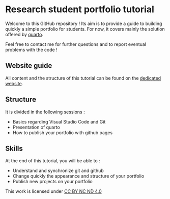 # Research student portfolio tutorial 

Welcome to this GitHub repository ! Its aim is to provide a guide to building quickly a simple portfolio for students. For now, it covers mainly the solution offered by [quarto](https://quarto.org). 

Feel free to contact me for further questions and to report eventual problems with the code ! 

## Website guide

All content and the structure of this tutorial can be found on the [dedicated website](https://www.paulogcd.com/portfolio_tutorial).

## Structure

It is divided in the following sessions : 

- Basics regarding Visual Studio Code and Git
- Presentation of quarto
- How to publish your portfolio with github pages

## Skills

At the end of this tutorial, you will be able to : 
- Understand and synchronize git and github
- Change quickly the appearance and structure of your portfolio 
- Publish new projects on your portfolio

This work is licensed under [CC BY NC ND 4.0](https://creativecommons.org/licenses/by-nc-nd/4.0/)
